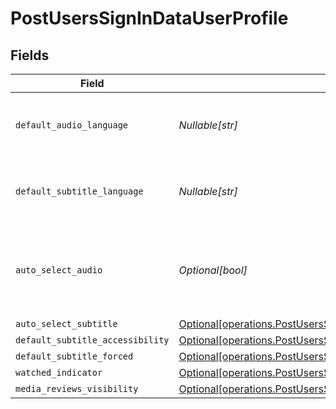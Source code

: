 # PostUsersSignInDataUserProfile


## Fields

| Field                                                                                                                                              | Type                                                                                                                                               | Required                                                                                                                                           | Description                                                                                                                                        | Example                                                                                                                                            |
| -------------------------------------------------------------------------------------------------------------------------------------------------- | -------------------------------------------------------------------------------------------------------------------------------------------------- | -------------------------------------------------------------------------------------------------------------------------------------------------- | -------------------------------------------------------------------------------------------------------------------------------------------------- | -------------------------------------------------------------------------------------------------------------------------------------------------- |
| `default_audio_language`                                                                                                                           | *Nullable[str]*                                                                                                                                    | :heavy_check_mark:                                                                                                                                 | The preferred audio language for the account                                                                                                       | ja                                                                                                                                                 |
| `default_subtitle_language`                                                                                                                        | *Nullable[str]*                                                                                                                                    | :heavy_check_mark:                                                                                                                                 | The preferred subtitle language for the account                                                                                                    | en                                                                                                                                                 |
| `auto_select_audio`                                                                                                                                | *Optional[bool]*                                                                                                                                   | :heavy_minus_sign:                                                                                                                                 | If the account has automatically select audio and subtitle tracks enabled                                                                          | true                                                                                                                                               |
| `auto_select_subtitle`                                                                                                                             | [Optional[operations.PostUsersSignInDataAutoSelectSubtitle]](../../models/operations/postuserssignindataautoselectsubtitle.md)                     | :heavy_minus_sign:                                                                                                                                 | N/A                                                                                                                                                | 1                                                                                                                                                  |
| `default_subtitle_accessibility`                                                                                                                   | [Optional[operations.PostUsersSignInDataDefaultSubtitleAccessibility]](../../models/operations/postuserssignindatadefaultsubtitleaccessibility.md) | :heavy_minus_sign:                                                                                                                                 | N/A                                                                                                                                                | 1                                                                                                                                                  |
| `default_subtitle_forced`                                                                                                                          | [Optional[operations.PostUsersSignInDataDefaultSubtitleForced]](../../models/operations/postuserssignindatadefaultsubtitleforced.md)               | :heavy_minus_sign:                                                                                                                                 | N/A                                                                                                                                                | 1                                                                                                                                                  |
| `watched_indicator`                                                                                                                                | [Optional[operations.PostUsersSignInDataWatchedIndicator]](../../models/operations/postuserssignindatawatchedindicator.md)                         | :heavy_minus_sign:                                                                                                                                 | N/A                                                                                                                                                | 1                                                                                                                                                  |
| `media_reviews_visibility`                                                                                                                         | [Optional[operations.PostUsersSignInDataMediaReviewsVisibility]](../../models/operations/postuserssignindatamediareviewsvisibility.md)             | :heavy_minus_sign:                                                                                                                                 | N/A                                                                                                                                                | 1                                                                                                                                                  |
